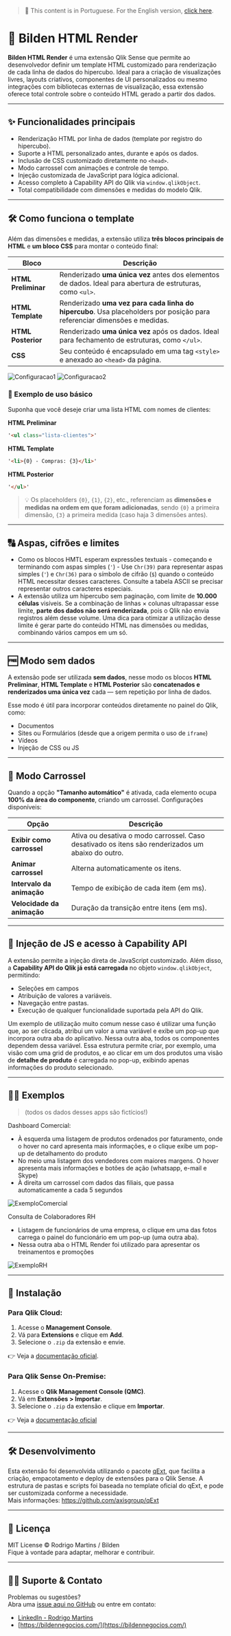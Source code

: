 > 📄 This content is in Portuguese. For the English version, [click here](./README.en.md).

# 🧩 Bilden HTML Render

**Bilden HTML Render** é uma extensão Qlik Sense que permite ao desenvolvedor definir um template HTML customizado para renderização de cada linha de dados do hipercubo. Ideal para a criação de visualizações livres, layouts criativos, componentes de UI personalizados ou mesmo integrações com bibliotecas externas de visualização, essa extensão oferece total controle sobre o conteúdo HTML gerado a partir dos dados. 

---

## ✨ Funcionalidades principais

- Renderização HTML por linha de dados (template por registro do hipercubo).
- Suporte a HTML personalizado antes, durante e após os dados.
- Inclusão de CSS customizado diretamente no `<head>`.
- Modo carrossel com animações e controle de tempo.
- Injeção customizada de JavaScript para lógica adicional.
- Acesso completo à Capability API do Qlik via `window.qlikObject`.
- Total compatibilidade com dimensões e medidas do modelo Qlik.

---

## 🛠️ Como funciona o template

Além das dimensões e medidas, a extensão utiliza **três blocos principais de HTML**  e **um bloco CSS** para montar o conteúdo final:

| Bloco              | Descrição |
|--------------------|-----------|
| **HTML Preliminar** | Renderizado **uma única vez** antes dos elementos de dados. Ideal para abertura de estruturas, como `<ul>`. |
| **HTML Template**   | Renderizado **uma vez para cada linha do hipercubo**. Usa placeholders por posição para referenciar dimensões e medidas. |
| **HTML Posterior**  | Renderizado **uma única vez** após os dados. Ideal para fechamento de estruturas, como `</ul>`. |
| **CSS**             | Seu conteúdo é encapsulado em uma tag `<style>` e anexado ao `<head>` da página. |

![Configuracao1](img/config1.png)
![Configuracao2](img/config2.png)

### 📌 Exemplo de uso básico

Suponha que você deseje criar uma lista HTML com nomes de clientes:

**HTML Preliminar**
```html
'<ul class="lista-clientes">'
```

**HTML Template**
```html
'<li>{0} - Compras: {3}</li>'
```

**HTML Posterior**
```html
'</ul>'
```

> 💡 Os placeholders `{0}`, `{1}`, `{2}`, etc., referenciam as **dimensões e medidas na ordem em que foram adicionadas**, sendo `{0}` a primeira dimensão, `{3}` a primeira medida (caso haja 3 dimensões antes).

---

## 🔠 Aspas, cifrões e limites

- Como os blocos HMTL esperam expressões textuais - começando e terminando com aspas simples (`'`)  - Use `Chr(39)` para representar aspas simples (`'`) e `Chr(36)` para o símbolo de cifrão (`$`) quando o conteúdo HTML necessitar desses caracteres. Consulte a tabela ASCII se precisar representar outros caracteres especiais.
- A extensão utiliza um hipercubo sem paginação, com limite de **10.000 células** visíveis. Se a combinação de linhas × colunas ultrapassar esse limite, **parte dos dados não será renderizada**, pois o Qlik não envia registros além desse volume. Uma dica para otimizar a utilização desse limite é gerar parte do conteúdo HTML nas dimensões ou medidas, combinando vários campos em um só.

---

## 🆓 Modo sem dados

A extensão pode ser utilizada **sem dados**, nesse modo os blocos **HTML Preliminar**, **HTML Template** e **HTML Posterior** são **concatenados e renderizados uma única vez** cada — sem repetição por linha de dados.

Esse modo é útil para incorporar conteúdos diretamente no painel do Qlik, como:

- Documentos
- Sites ou Formulários (desde que a origem permita o uso de `iframe`)
- Vídeos
- Injeção de CSS ou JS

---

## 🎠 Modo Carrossel

Quando a opção **"Tamanho automático"** é ativada, cada elemento ocupa **100% da área do componente**, criando um carrossel. Configurações disponíveis:

| Opção | Descrição |
|-------|-----------|
| **Exibir como carrossel** | Ativa ou desativa o modo carrossel. Caso desativado os itens são renderizados um abaixo do outro. |
| **Animar carrossel** | Alterna automaticamente os itens. |
| **Intervalo da animação** | Tempo de exibição de cada item (em ms). |
| **Velocidade da animação** | Duração da transição entre itens (em ms). |

---

## 🧪 Injeção de JS e acesso à Capability API

A extensão permite a injeção direta de JavaScript customizado. Além disso, a **Capability API do Qlik já está carregada** no objeto `window.qlikObject`, permitindo:

- Seleções em campos
- Atribuição de valores a variáveis.
- Navegação entre pastas.
- Execução de qualquer funcionalidade suportada pela API do Qlik.

Um exemplo de utilização muito comum nesse caso é utilizar uma função que, ao ser clicada, atribui um valor a uma variável e exibe um pop-up que incorpora outra aba do aplicativo. Nessa outra aba, todos os componentes dependem dessa variável. Essa estrutura permite criar, por exemplo, uma visão com uma grid de produtos, e ao clicar em um dos produtos uma visão de **detalhe de produto** é carregada no pop-up, exibindo apenas informações do produto selecionado.

---
## 🧑‍💻 Exemplos
> (todos os dados desses apps são fictícios!)

Dashboard Comercial:
- À esquerda uma listagem de produtos ordenados por faturamento, onde o hover no card apresenta mais informações, e o clique exibe um pop-up de detalhamento do produto
- No meio uma listagem dos vendedores com maiores margens. O hover apresenta mais informações e botões de ação (whatsapp, e-mail e Skype)
- À direita um carrossel com dados das filiais, que passa automaticamente a cada 5 segundos

![ExemploComercial](img/exemplo1.gif)

Consulta de Colaboradores RH
- Listagem de funcionários de uma empresa, o clique em uma das fotos carrega o painel do funcionário em um pop-up (uma outra aba).
- Nessa outra aba o HTML Render foi utilizado para apresentar os treinamentos e promoções

![ExemploRH](img/exemplo2.gif)

---
## 📂 Instalação

### Para Qlik Cloud:
1. Acesse o **Management Console**.
2. Vá para **Extensions** e clique em **Add**.
3. Selecione o `.zip` da extensão e envie.

👉 Veja a [documentação oficial](https://help.qlik.com/pt-BR/cloud-services/Subsystems/Hub/Content/Sense_Hub/Admin/mc-extensions.htm).

### Para Qlik Sense On-Premise:
1. Acesse o **Qlik Management Console (QMC)**.
2. Vá em **Extensões > Importar**.
3. Selecione o `.zip` da extensão e clique em **Importar**.

👉 Veja a [documentação oficial](https://help.qlik.com/en-US/sense-admin/May2025/Subsystems/DeployAdministerQSE/Content/Sense_DeployAdminister/QSEoW/Administer_QSEoW/Managing_QSEoW/import-extensions.htm)

---

## 🛠 Desenvolvimento
Esta extensão foi desenvolvida utilizando o pacote [qExt](https://github.com/axisgroup/qExt), que facilita a criação, empacotamento e deploy de extensões para o Qlik Sense. A estrutura de pastas e scripts foi baseada no template oficial do qExt, e pode ser customizada conforme a necessidade.  
Mais informações: https://github.com/axisgroup/qExt

---

## 📎 Licença

MIT License © Rodrigo Martins / Bilden  
Fique à vontade para adaptar, melhorar e contribuir.

---

## 🙋‍♂️ Suporte & Contato

Problemas ou sugestões?  
Abra uma [issue aqui no GitHub](https://github.com/drigomed/bilden-htmlrender/issues) ou entre em contato:

- [LinkedIn - Rodrigo Martins](https://www.linkedin.com/in/drigomed)
- [https://bildennegocios.com/](https://bildennegocios.com/)
